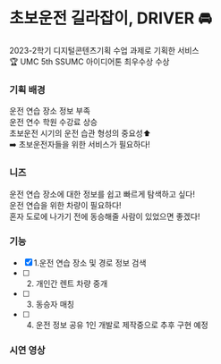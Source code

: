 # 초보운전 길라잡이, DRIVER 🚘
2023-2학기 디지털콘텐츠기획 수업 과제로 기획한 서비스 <br>
🏆 UMC 5th SSUMC 아이디어톤 최우수상 수상

### 기획 배경
운전 연습 장소 정보 부족<br>
운전 연수 학원 수강료 상승<br>
초보운전 시기의 운전 습관 형성의 중요성⬆️<br>
➡️ 초보운전자들을 위한 서비스가 필요하다!

### 니즈
운전 연습 장소에 대한 정보를 쉽고 빠르게 탐색하고 싶다! <br>
운전 연습을 위한 차량이 필요하다! <br>
혼자 도로에 나가기 전에 동승해줄 사람이 있었으면 좋겠다!<br>

### 기능
- [x] 1.운전 연습 장소 및 경로 정보 검색 <br>
- [ ] 2. 개인간 렌트 차량 중개<br>
- [ ] 3. 동승자 매칭<br>
- [ ] 4. 운전 정보 공유
1인 개발로 제작중으로 추후 구현 예정

### 시연 영상

